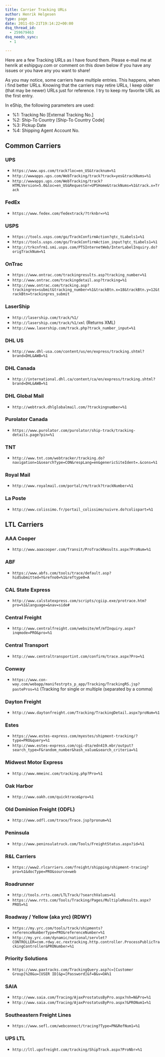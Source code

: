 ```yaml
---
title: Carrier Tracking URLs
author: Henrik Helgesen
type: page
date: 2011-03-21T19:14:22+00:00
dsq_thread_id:
  - 259679463
dsq_needs_sync:
  - 1

---
```

Here are a few Tracking URLs as I have found them. Please e-mail me at henrik at eshipguy.com or comment on this down below if you have any issues or you have any you want to share!

As you may notice, some carriers have multiple entries. This happens, when i find better URLs. Knowing that the carriers may retire URLs, I keep older (that may be newer) URLs just for reference. I try to keep my favorite URL as the first entry.

In eShip, the following parameters are used:
- %1: Tracking No [External Tracking No.]
- %2: Ship-To Country [Ship-To Country Code]
- %3: Pickup Date
- %4: Shipping Agent Account No.

## Common Carriers

### UPS

- `https://www.ups.com/track?loc=en_US&tracknum=%1`
- `http://wwwapps.ups.com/WebTracking/track?track=yes&trackNums=%1`
- `http://wwwapps.ups.com/WebTracking/track?HTMLVersion=5.0&loc=en_US&Requester=UPSHome&trackNums=%1&track.x=Track`

### FedEx

- `https://www.fedex.com/fedextrack/?trknbr=>%1`

### USPS

- `https://tools.usps.com/go/TrackConfirmAction?qtc_tLabels1=%1`
- `https://tools.usps.com/go/TrackConfirmAction_input?qtc_tLabels1=%1`
- `http://trkcnfrm1.smi.usps.com/PTSInternetWeb/InterLabelInquiry.do?origTrackNum=%1`

### OnTrac

- `https://www.ontrac.com/trackingresults.asp?tracking_number=%1`
- `http://www.ontrac.com/trackingdetail.asp?tracking=%1`
- `http://www.ontrac.com/tracking.asp?trackingres=submit&tracking_number=%1&trackBtn.x=18&trackBtn.y=12&trackBtn=trackingres_submit`
  
### LaserShip

- `http://lasership.com/track/%1/`
- `http://lasership.com/track/%1/xml` (Returns XML)
- `http://www.lasership.com/track.php?track_number_input=%1`

### DHL US

- `http://www.dhl-usa.com/content/us/en/express/tracking.shtml?brand=DHL&AWB=%1`

### DHL Canada

- `http://international.dhl.ca/content/ca/en/express/tracking.shtml?brand=DHL&AWB=%1`

### DHL Global Mail

- `http://webtrack.dhlglobalmail.com/?trackingnumber=%1`

### Purolator Canada

- `https://www.purolator.com/purolator/ship-track/tracking-details.page?pin=%1`

### TNT

- `http://www.tnt.com/webtracker/tracking.do?navigation=1&searchType=CON&respLang=en&genericSiteIdent=.&cons=%1`

### Royal Mail

- `http://www.royalmail.com/portal/rm/track?trackNumber=%1`
  
### La Poste

- `http://www.colissimo.fr/portail_colissimo/suivre.do?colispart=%1`
  
## LTL Carriers

### AAA Cooper

- `http://www.aaacooper.com/Transit/ProTrackResults.aspx?ProNum=%1`

### ABF

- `https://www.abfs.com/tools/trace/default.asp?hidSubmitted=Y&refno0=%1&reftype0=A`
  
### CAL State Express

- `http://www.calstatexpress.com/scripts/cgiip.exe/protrace.htm?pro=%1&language=&nav=side#`

### Central Freight

- `http://www.centralfreight.com/website/mf/mfInquiry.aspx?inqmode=PRO&pro=%1`

### Central Transport

- `http://www.centraltransportint.com/confirm/trace.aspx?Pro=%1`

### Conway

- `https://www.con-way.com/webapp/manifestrpts_p_app/Tracking/TrackingRS.jsp?pastePros=%1` (Tracking for single or multiple (separated by a comma)

### Dayton Freight

- `http://www.daytonfreight.com/Tracking/TrackingDetail.aspx?proNum=%1`
  
### Estes

- `https://www.estes-express.com/myestes/shipment-tracking/?type=PRO&query=%1`
- `http://www.estes-express.com/cgi-dta/edn419.mbr/output?search_type=F&random_number&hash_value&search_criteria=%1`

### Midwest Motor Express

- `http://www.mmeinc.com/tracking.php?Pro=%1`
  
### Oak Harbor

- `http://www.oakh.com/quicktrace&pro=%1`

### Old Dominion Freight (ODFL)

- `http://www.odfl.com/trace/Trace.jsp?pronum=%1`

### Peninsula

- `http://www.peninsulatruck.com/Tools/FreightStatus.aspx?id=%1`
  
### R&L Carriers

- `https://www2.rlcarriers.com/freight/shipping/shipment-tracing?pro=%1&docType=PRO&source=web`

### Roadrunner

- `http://tools.rrts.com/LTLTrack/?searchValues=%1`
- `https://www.rrts.com/Tools/Tracking/Pages/MultipleResults.aspx?PROS=%1`

### Roadway / Yellow (aka yrc) (RDWY)

- `https://my.yrc.com/tools/track/shipments?referenceNumberType=PRO&referenceNumber=%1`
- `http://my.yrc.com/dynamic/national/servlet?CONTROLLER=com.rdwy.ec.rextracking.http.controller.ProcessPublicTrackingController&PRONumber=%1`

### Priority Solutions

- `https://www.paxtracks.com/TrackingQuery.asp?c=[Customer Group]%20&u=[USER ID]&p=[Password]&f=B&v=OA%1`

### SAIA

- `http://www.saia.com/Tracing/AjaxProstatusByPro.aspx?nh=N&Pro=%1`
- `http://www.saia.com/Tracing/AjaxProstatusByPro.aspx?&PRONum1=%1`

### Southeastern Freight Lines

- `https://www.sefl.com/webconnect/tracing?Type=PN&RefNum1=%1`

### UPS LTL

- `http://ltl.upsfreight.com/tracking/ShipTrack.aspx?ProNbr=%1`
  